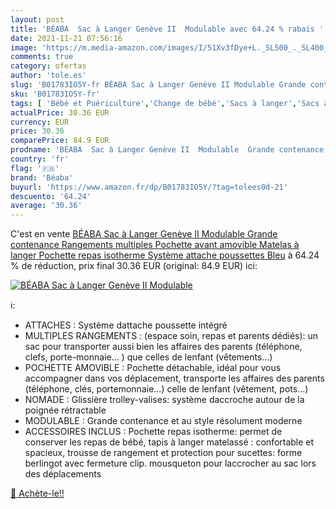 ```yaml
---
layout: post
title: 'BÉABA  Sac à Langer Genève II  Modulable avec 64.24 % rabais '
date: 2021-11-21 07:56:16
image: 'https://m.media-amazon.com/images/I/51Xv3fDye+L._SL500_._SL400_.jpg'
comments: true
category: ofertas
author: 'tole.es'
slug: 'B01783IO5Y-fr BÉABA Sac à Langer Genève II Modulable Grande contenance...'
sku: 'B01783IO5Y-fr'
tags: [ 'Bébé et Puériculture','Change de bébé','Sacs à langer','Sacs à langer bandoulière','béaba', ]
actualPrice: 30.36 EUR
currency: EUR
price: 30.36
comparePrice: 84.9 EUR
prodname: 'BÉABA  Sac à Langer Genève II  Modulable  Grande contenance  Rangements multiples  Pochette avant amovible  Matelas à langer  Pochette repas isotherme  Système attache poussettes  Bleu'
country: 'fr'
flag: '🇫🇷'
brand: 'Béaba'
buyurl: 'https://www.amazon.fr/dp/B01783IO5Y/?tag=tolees0d-21'
descuento: '64.24'
average: '30.36'
---
```


C'est en vente [BÉABA  Sac à Langer Genève II  Modulable  Grande contenance  Rangements multiples  Pochette avant amovible  Matelas à langer  Pochette repas isotherme  Système attache poussettes  Bleu](https://www.amazon.fr/dp/B01783IO5Y/?tag=tolees0d-21)  à  64.24 % de réduction, prix final  30.36 EUR (original: 84.9 EUR) ici:

[![BÉABA  Sac à Langer Genève II  Modulable](https://m.media-amazon.com/images/I/51Xv3fDye+L._SL500_._SL400_.jpg)](https://www.amazon.fr/dp/B01783IO5Y/?tag=tolees0d-21)

ℹ️:

- ATTACHES : Système dattache poussette intégré
- MULTIPLES RANGEMENTS : (espace soin, repas et parents dédiés): un sac pour transporter aussi bien les affaires des parents (téléphone, clefs, porte-monnaie... ) que celles de lenfant (vêtements...)
- POCHETTE AMOVIBLE : Pochette détachable, idéal pour vous accompagner dans vos déplacement, transporte les affaires des parents (téléphone, clés, portemonnaie...) celle de lenfant (vêtement, pots...)
- NOMADE : Glissière trolley-valises: système daccroche autour de la poignée rétractable
- MODULABLE : Grande contenance et au style résolument moderne
- ACCESSOIRES INCLUS : Pochette repas isotherme: permet de conserver les repas de bébé, tapis à langer matelassé : confortable et spacieux, trousse de rangement et protection pour sucettes: forme berlingot avec fermeture clip. mousqueton pour laccrocher au sac lors des déplacements

[🛒 Achète-le!!](https://www.amazon.fr/dp/B01783IO5Y/?tag=tolees0d-21)
